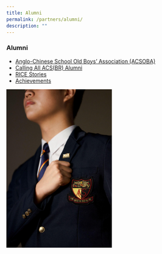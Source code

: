 ```yaml
---
title: Alumni
permalink: /partners/alumni/
description: ""
---
```

### **Alumni**

*   [Anglo-Chinese School Old Boys’ Association (ACSOBA)](https://www.acsoba.net/)
*   [Calling All ACS(BR) Alumni](https://docs.google.com/forms/d/e/1FAIpQLSfouuloEAJhzpretPut8sSpJxgZZcN-O1aCAcdcseOJj8K0Kw/viewform?hl=en_US&formkey=dHZ5cnRCMHRJSXEtclBwdnVLcldSQXc6MQ#gid=0)
*   [RICE Stories](https://sites.google.com/acsbr.org/ricestories/home)
*   [Achievements](https://sites.google.com/acsbr.org/achievements)

<img src="/images/alumni.jpg" style="width:55%">
